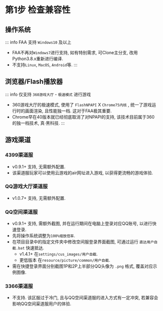 # 第1步 检查兼容性

## 操作系统

::: info FAA 支持 `Windows10` 及以上
* FAA不再对`Windows7`进行支持, 如有特别需求, 可Clone主分支, 改用Python3.8.x重新进行编译.
* 不支持`Linux`, `MacOS`, `Android`等.
::: 

## 浏览器/Flash播放器 

::: info 仅支持 `360游戏大厅` - `极速模式` 进行游戏
* 360游戏大厅的极速模式, 使用了 `FlashNPAPI` X `Chrome75内核` , 统一了游戏运行时的画面渲染, 且性能独一档. 这对于FAA极其重要.
* Chrome早在40版本就已经彻底取消了对NPAPI的支持, 该技术目前属于360的独一档技术, 真·黑科技.
:::

## 游戏渠道

### 4399渠道服

* v0.9.1+ 支持, 无需额外配置.
* 该渠道服玩家可以使用云游戏的air网址进入游戏, 以获得更流畅的游戏体验.

### QQ游戏大厅渠道服

* v1.0.7+ 支持, 无需额外配置.

### QQ空间渠道服

* v0.9.1+ 支持, 需额外截图, 并在运行期间在电脑上登录对应QQ账号, 以进行快速登录.
* 先将操作系统调整为`100%缩放倍率`.
* 在项目目录中的指定文件夹中修改空间服登录界面截图, 可通过运行 `直达用户自截.bat` 快速抵达.
  * v1.4.1+ 在`settings/cus_images/用户自截`.
  * 更低版本 在`resource/picture/common/用户自截`.
* 需在快捷登录界面分别截图1P和2P上半部分QQ头像为 `.png` 格式, 覆盖对应示例图像.
  
### 3366渠道服

* 不支持. 该区服过于冷门, 且与QQ空间渠道服的进入方式有一定冲突, 若兼容会影响QQ空间渠道服用户的体验.